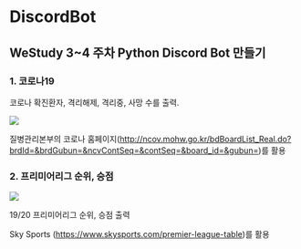 # DiscordBot

## WeStudy 3~4 주차 Python Discord Bot 만들기

### 1. 코로나19

코로나 확진환자, 격리해제, 격리중, 사망 수를 출력.

![](https://images.velog.io/images/sungjun-jin/post/e39fcfa5-4685-49e0-b9a5-1a46217799e3/image.png)

질병관리본부의 코로나 홈페이지(http://ncov.mohw.go.kr/bdBoardList_Real.do?brdId=&brdGubun=&ncvContSeq=&contSeq=&board_id=&gubun=)를 활용

### 2. 프리미어리그 순위, 승점

![](https://images.velog.io/images/sungjun-jin/post/3e019d13-0d96-44d8-a815-e5201370089c/image.png)

19/20 프리미어리그 순위, 승점 출력

Sky Sports (https://www.skysports.com/premier-league-table)를 활용
